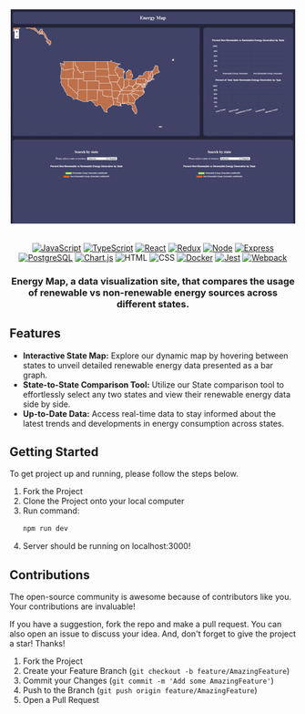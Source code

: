 <div align="center">
  <img alt="Demo" src="./client/assets/demo.gif" width="500">
</div>

<br/>

<div align='center'>

[![JavaScript](https://img.shields.io/badge/javascript-yellow?style=for-the-badge&logo=javascript&logoColor=white)](https://www.javascript.com/)
[![TypeScript](https://img.shields.io/badge/TypeScript-blue?style=for-the-badge&logo=typescript&logoColor=white)](https://www.typescriptlang.org/)
[![React](https://img.shields.io/badge/React-343434?style=for-the-badge&logo=react&logoColor=00FFFF)](https://react.dev/)
[![Redux](https://img.shields.io/badge/Redux-purple?style=for-the-badge&logo=redux&color=%23764ABC)](https://redux.js.org/)
[![Node](https://img.shields.io/badge/-node-339933?style=for-the-badge&logo=node.js&logoColor=white)](https://nodejs.org/en)
[![Express](https://img.shields.io/badge/-Express-000000?style=for-the-badge&logo=express&logoColor=white)](https://expressjs.com/)
[![PostgreSQL](https://img.shields.io/badge/PostgreSQL-blue?style=for-the-badge&logo=postgresql&logoColor=white&color=%234169E1)](https://www.postgresql.org/)
[![Chart.js](https://img.shields.io/badge/ChartJS-pink?style=for-the-badge&logo=chart.js&logoColor=white&color=%23FF6384)](https://www.chartjs.org/)
![HTML](https://img.shields.io/badge/HTML5-E34F26?style=for-the-badge&logo=html5&logoColor=white)
![CSS](https://img.shields.io/badge/CSS3-1572B6?style=for-the-badge&logo=css3&logoColor=white)
[![Docker](https://img.shields.io/badge/docker-%232496ED?style=for-the-badge&logo=docker&logoColor=white)](https://www.docker.com/)
[![Jest](https://img.shields.io/badge/Jest-900C3F?style=for-the-badge&logo=jest&logoColor=white)](https://jestjs.io/)
[![Webpack](https://img.shields.io/badge/Webpack-grey?style=for-the-badge&logo=webpack&logoColor=7DF9FF)](https://webpack.js.org/)

</div>

<h3 align="center">
Energy Map, a data visualization site, that compares the usage of renewable vs non-renewable energy sources across different states.
</h3>

## Features

- **Interactive State Map:** Explore our dynamic map by hovering between states to unveil detailed renewable energy data presented as a bar graph.
- **State-to-State Comparison Tool:** Utilize our State comparison tool to effortlessly select any two states and view their renewable energy data side by side.
- **Up-to-Date Data:** Access real-time data to stay informed about the latest trends and developments in energy consumption across states.

## Getting Started

To get project up and running, please follow the steps below.

1. Fork the Project
2. Clone the Project onto your local computer
3. Run command:
   ```js
   npm run dev
   ```
4. Server should be running on localhost:3000!

## Contributions

The open-source community is awesome because of contributors like you. Your contributions are invaluable!

If you have a suggestion, fork the repo and make a pull request. You can also open an issue to discuss your idea. And, don't forget to give the project a star! Thanks!

1. Fork the Project
2. Create your Feature Branch (`git checkout -b feature/AmazingFeature`)
3. Commit your Changes (`git commit -m 'Add some AmazingFeature'`)
4. Push to the Branch (`git push origin feature/AmazingFeature`)
5. Open a Pull Request

